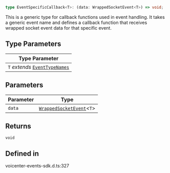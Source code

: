```ts
type EventSpecificCallback<T>: (data: WrappedSocketEvent<T>) => void;
```

This is a generic type for callback functions used in event handling.
It takes a generic event name and defines a callback function that receives wrapped socket event data for that specific event.

## Type Parameters

| Type Parameter |
| ------ |
| `T` *extends* [`EventTypeNames`](EventTypeNames.md) |

## Parameters

| Parameter | Type |
| ------ | ------ |
| `data` | [`WrappedSocketEvent`](WrappedSocketEvent.md)\<`T`\> |

## Returns

`void`

## Defined in

voicenter-events-sdk.d.ts:327
